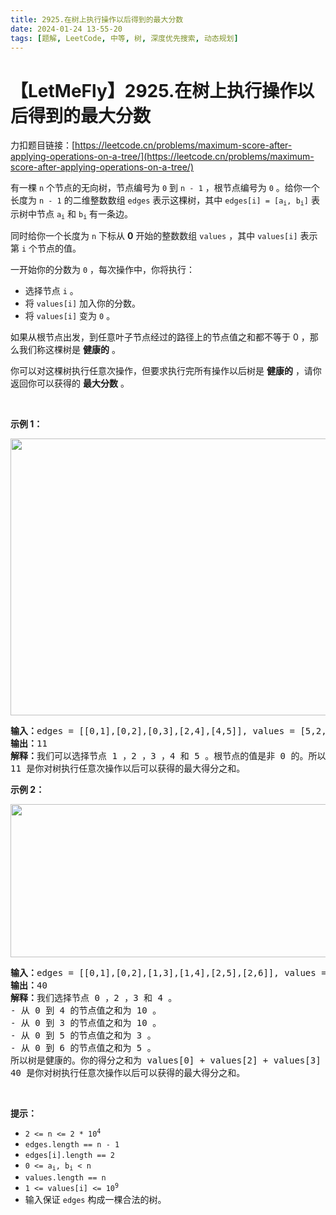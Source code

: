 ```yaml
---
title: 2925.在树上执行操作以后得到的最大分数
date: 2024-01-24 13-55-20
tags: [题解, LeetCode, 中等, 树, 深度优先搜索, 动态规划]
---
```


# 【LetMeFly】2925.在树上执行操作以后得到的最大分数

力扣题目链接：[https://leetcode.cn/problems/maximum-score-after-applying-operations-on-a-tree/](https://leetcode.cn/problems/maximum-score-after-applying-operations-on-a-tree/)

<p>有一棵 <code>n</code>&nbsp;个节点的无向树，节点编号为 <code>0</code>&nbsp;到 <code>n - 1</code>&nbsp;，根节点编号为 <code>0</code>&nbsp;。给你一个长度为 <code>n - 1</code>&nbsp;的二维整数数组&nbsp;<code>edges</code>&nbsp;表示这棵树，其中&nbsp;<code>edges[i] = [a<sub>i</sub>, b<sub>i</sub>]</code>&nbsp;表示树中节点&nbsp;<code>a<sub>i</sub></code>&nbsp;和&nbsp;<code>b<sub>i</sub></code>&nbsp;有一条边。</p>

<p>同时给你一个长度为 <code>n</code>&nbsp;下标从 <strong>0</strong>&nbsp;开始的整数数组&nbsp;<code>values</code>&nbsp;，其中&nbsp;<code>values[i]</code>&nbsp;表示第 <code>i</code>&nbsp;个节点的值。</p>

<p>一开始你的分数为 <code>0</code>&nbsp;，每次操作中，你将执行：</p>

<ul>
	<li>选择节点&nbsp;<code>i</code>&nbsp;。</li>
	<li>将&nbsp;<code>values[i]</code>&nbsp;加入你的分数。</li>
	<li>将&nbsp;<code>values[i]</code>&nbsp;变为&nbsp;<code>0</code>&nbsp;。</li>
</ul>

<p>如果从根节点出发，到任意叶子节点经过的路径上的节点值之和都不等于 0 ，那么我们称这棵树是 <strong>健康的</strong>&nbsp;。</p>

<p>你可以对这棵树执行任意次操作，但要求执行完所有操作以后树是&nbsp;<strong>健康的</strong>&nbsp;，请你返回你可以获得的 <strong>最大分数</strong>&nbsp;。</p>

<p>&nbsp;</p>

<p><strong class="example">示例 1：</strong></p>

<p><img alt="" src="https://assets.leetcode.com/uploads/2023/10/11/graph-13-1.png" style="width: 515px; height: 443px;" /></p>

<pre>
<b>输入：</b>edges = [[0,1],[0,2],[0,3],[2,4],[4,5]], values = [5,2,5,2,1,1]
<b>输出：</b>11
<b>解释：</b>我们可以选择节点 1 ，2 ，3 ，4 和 5 。根节点的值是非 0 的。所以从根出发到任意叶子节点路径上节点值之和都不为 0 。所以树是健康的。你的得分之和为 values[1] + values[2] + values[3] + values[4] + values[5] = 11 。
11 是你对树执行任意次操作以后可以获得的最大得分之和。
</pre>

<p><strong class="example">示例 2：</strong></p>

<p><img alt="" src="https://assets.leetcode.com/uploads/2023/10/11/graph-14-2.png" style="width: 522px; height: 245px;" /></p>

<pre>
<b>输入：</b>edges = [[0,1],[0,2],[1,3],[1,4],[2,5],[2,6]], values = [20,10,9,7,4,3,5]
<b>输出：</b>40
<b>解释：</b>我们选择节点 0 ，2 ，3 和 4 。
- 从 0 到 4 的节点值之和为 10 。
- 从 0 到 3 的节点值之和为 10 。
- 从 0 到 5 的节点值之和为 3 。
- 从 0 到 6 的节点值之和为 5 。
所以树是健康的。你的得分之和为 values[0] + values[2] + values[3] + values[4] = 40 。
40 是你对树执行任意次操作以后可以获得的最大得分之和。
</pre>

<p>&nbsp;</p>

<p><strong>提示：</strong></p>

<ul>
	<li><code>2 &lt;= n &lt;= 2 * 10<sup>4</sup></code></li>
	<li><code>edges.length == n - 1</code></li>
	<li><code>edges[i].length == 2</code></li>
	<li><code>0 &lt;= a<sub>i</sub>, b<sub>i</sub> &lt; n</code></li>
	<li><code>values.length == n</code></li>
	<li><code>1 &lt;= values[i] &lt;= 10<sup>9</sup></code></li>
	<li>输入保证&nbsp;<code>edges</code>&nbsp;构成一棵合法的树。</li>
</ul>


    